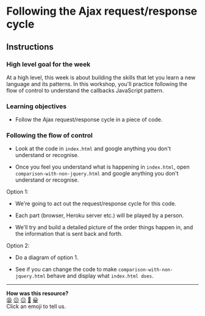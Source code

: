 # Following the Ajax request/response cycle

## Instructions

### High level goal for the week

At a high level, this week is about building the skills that let you learn a new language and its patterns.  In this workshop, you'll practice following the flow of control to understand the callbacks JavaScript pattern.

### Learning objectives

* Follow the Ajax request/response cycle in a piece of code.

### Following the flow of control

* Look at the code in `index.html` and google anything you don't understand or recognise.

* Once you feel you understand what is happening in `index.html`, open `comparison-with-non-jquery.html` and google anything you don't understand or recognise. 

Option 1:

* We're going to act out the request/response cycle for this code.

* Each part (browser, Heroku server etc.) will be played by a person.

* We'll try and build a detailed picture of the order things happen in, and the information that is sent back and forth.

Option 2: 

* Do a diagram of option 1.

* See if you can change the code to make `comparison-with-non-jquery.html` behave and display what `index.html does`.

<!-- BEGIN GENERATED SECTION DO NOT EDIT -->

---

**How was this resource?**  
[😫](https://airtable.com/shrUJ3t7KLMqVRFKR?prefill_Repository=skills-workshops&prefill_File=week-5/following_ajax_request_response_cycle/README.md&prefill_Sentiment=😫) [😕](https://airtable.com/shrUJ3t7KLMqVRFKR?prefill_Repository=skills-workshops&prefill_File=week-5/following_ajax_request_response_cycle/README.md&prefill_Sentiment=😕) [😐](https://airtable.com/shrUJ3t7KLMqVRFKR?prefill_Repository=skills-workshops&prefill_File=week-5/following_ajax_request_response_cycle/README.md&prefill_Sentiment=😐) [🙂](https://airtable.com/shrUJ3t7KLMqVRFKR?prefill_Repository=skills-workshops&prefill_File=week-5/following_ajax_request_response_cycle/README.md&prefill_Sentiment=🙂) [😀](https://airtable.com/shrUJ3t7KLMqVRFKR?prefill_Repository=skills-workshops&prefill_File=week-5/following_ajax_request_response_cycle/README.md&prefill_Sentiment=😀)  
Click an emoji to tell us.

<!-- END GENERATED SECTION DO NOT EDIT -->
